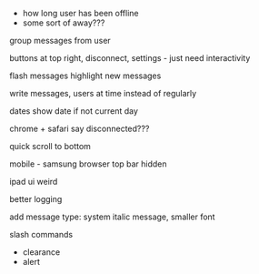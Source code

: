 - how long user has been offline
- some sort of away???

group messages from user

buttons at top right, disconnect, settings - just need interactivity

flash messages
highlight new messages

write messages, users at time instead of regularly

dates show date if not current day

chrome + safari say disconnected???

quick scroll to bottom

mobile - samsung browser top bar hidden

ipad ui weird

better logging

add message type: system
italic message, smaller font

slash commands
- clearance
- alert
